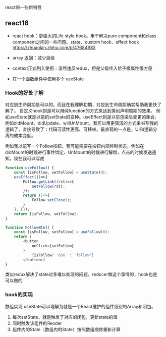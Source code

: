 <!--
 * @Author: 星啸(陈远宏)
 * @Date: 2020-12-15 14:32:55
 * @LastEditTime: 2020-12-24 12:43:24
 * @LastEditors: 星啸(陈远宏)
 * @Description: 
 * @FilePath: /my-git-book/frontEnd/react.md
-->
react的一些新特性

## react16
- react hook：更强大的Life style hook。用于解决pure component和class component之间的一些问题。state、custom hook、effect hook
https://zhuanlan.zhihu.com/p/47684983
- array 返回：减少层级
- context正式列入使用：虽然违反redux，但是父级传入给子级属性很方便

- 在一个函数组件中使用多个 useState

### Hook的好处了解
对应到生命周期是可以的。而且在我理解初期，对应到生命周期确实帮助我更快了解了。
自定义hook则是可以用纯function的方式来达到类似声明周期的效果。
例如useState就是以前的setState的变种。useEffect则是以前渲染后变更的集合，例如didMount、didUpdate、willUnMount。我可以用更简洁的方式来书写我的逻辑了，直接导致了：代码可读性更高、可移植。最直观的一点是，UI和逻辑分离的成本变低。

例如我以前写一个Follow按钮，我可能需要在按钮内部控制状态，例如在didMount的时候进行事件绑定、UnMount的时候进行解绑，点击的时候发送通知。现在我可以写成
```javascript
function useFollow() {
    const [isFollow, setFollow] = useState(0);
    useEffect(()=>{
        Follow.getLink((rst)=>{
            setFollow(rst);
        });
        return ()=>{
            Follow.setClose();
        }
    }, []);
    return [isFollow, setFollow];
}

function FollowBtn() {
    const [isFollow, setFollow] = useFollow(0);
    return (
        <button
            onClick={setFollow}
        >
            {isFollow? '666' : 'follow'}
        </button>)
}
```

类似redux解决了state过多难以处理的问题，reducer做这个事情的，hook也是可以做的

### hook的实现
数组实现
useState可以理解为就是一个React维护的组件级别的Array和闭包。
1. 每次setState，就是触发了对应的闭包，更新state的值
2. 同时触发该组件的Render
3. 组件内的State（数组内的State）按照数组顺序重新计算